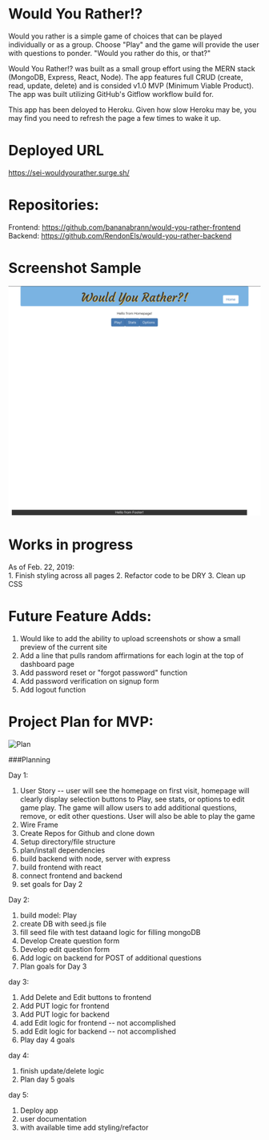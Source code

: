# Would You Rather!?

Would you rather is a simple game of choices that can be played individually or as a group.  Choose "Play" and the game will provide the user with questions to ponder.  "Would you rather do this, or that?" 

Would You Rather!? was built as a small group effort using the MERN stack (MongoDB, Express, React, Node).  The app features full CRUD (create, read, update, delete) and is consided v1.0 MVP (Minimum Viable Product).  The app was built utilizing GitHub's Gitflow workflow build for.


This app has been deloyed to Heroku. Given how slow Heroku may be, you may find you need to refresh the page a few times to wake it up.

# Deployed URL
 https://sei-wouldyourather.surge.sh/

# Repositories:

Frontend: https://github.com/bananabrann/would-you-rather-frontend
Backend: https://github.com/RendonEls/would-you-rather-backend

 # Screenshot Sample

![Screenshot](./planning/images/screenShot.png)


# Works in progress
As of Feb. 22, 2019:  
    1. Finish styling across all pages
    2. Refactor code to be DRY
    3. Clean up CSS

# Future Feature Adds:
1. Would like to add the ability to upload screenshots or show a small preview of the current site
2. Add a line that pulls random affirmations for each login at the top of dashboard page
3. Add password reset or "forgot password" function
4. Add password verification on signup form
5. Add logout function

# Project Plan for MVP:

![Plan](./planning/images/Planning-chart.png)


###Planning


  Day 1: 
  
  1. User Story
  -- user will see the homepage on first visit, homepage will clearly display selection buttons to Play, see stats, or options to edit game play.  The game will allow users to add additional questions, remove, or edit other questions.  User will also be able to play the game
  2. Wire Frame
  3. Create Repos for Github and clone down
  4. Setup directory/file structure
  5. plan/install dependencies
  6. build backend with node, server with express
  7. build frontend with react
  8. connect frontend and backend
  9. set goals for Day 2

  Day 2: 

  1. build model: Play
  2. create DB with seed.js file 
  3. fill seed file with test dataand logic for filling mongoDB
  4. Develop Create question form
  5. Develop edit question form
  6. Add logic on backend for POST of additional questions
  7. Plan goals for Day 3

  day 3:
  1. Add Delete and Edit buttons to frontend
  2. Add PUT logic for frontend
  3. Add PUT logic for backend
  4. add Edit logic for frontend -- not accomplished
  5. add Edit logic for backend -- not accomplished
  6. Play day 4 goals
  

  day 4:
  1. finish update/delete logic
  2. Plan day 5 goals

  day 5:
  1. Deploy app
  2. user documentation
  3. with available time add styling/refactor
